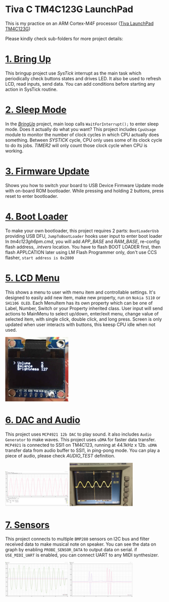 Tiva C TM4C123G LaunchPad
=========================

This is my practice on an ARM Cortex-M4F processor ([Tiva LaunchPad TM4C123G](http://www.ti.com/tool/ek-tm4c123gxl))

Please kindly check sub-folders for more project details:

# [1. Bring Up](./1_BringUp)

This bringup project use _SysTick_ interrupt as the main task which periodically check buttons states and drives LED. It also be used to refresh LCD, read inputs, send data. You can add conditions before starting any action in SysTick routine.

# [2. Sleep Mode](./1_SleepMode)

In the [*BringUp*](./1_BringUp) project, main loop calls `WaitForInterrupt();` to enter sleep mode. Does it actually do what you want?
This project includes `CpuUsage` module to monitor the number of clock cycles in which CPU actually does something. Between _SYSTICK_ cycle, CPU only uses some of its clock cycle to do its jobs. _TIMER2_ will only count those clock cycle when CPU is working.

# [3. Firmware Update](./3_FwUpdate)

Shows you how to switch your board to USB Device Firmware Update mode with on-board ROM bootloader. While pressing and holding 2 buttons, press reset to enter bootloader.

# [4. Boot Loader](./4_BootLoader)
To make your own bootloader, this project requires 2 parts: `BootLoaderUsb` providing USB DFU, `JumpToBootLoader` hooks user input to enter boot loader
In _tm4c123gh6pm.cmd_, you will add _APP_BASE_ and _RAM_BASE_, re-config flash address, _.intvers_ location. 
You have to flash BOOT LOADER first, then flash APPLCATION later using LM Flash Programmer only, don't use CCS flasher, `start address is 0x2800`

# [5. LCD Menu](./5_LcdMenu)

This shows a menu to user with menu item and controllable settings. It's designed to easily add new item, make new property, run on `Nokia 5110` or `SH1106 OLED`. Each MenuItem has its own property which can be one of Label, Number, Switch or your Property inherited class. User input will send actions to MainMenu to select up/down, enter/exit menu, change value of selected item, with single click, double click, and long press. Screen is only updated when user interacts with buttons, this keesp CPU idle when not used.

<img src="./5_LcdMenu/oled.jpg" alt="oled.jpg" width="200px"/>

# [6. DAC and Audio](./6_Audio)

This project uses `MCP4921 12b DAC` to play sound. it also includes `Audio Generator` to make waves. This project uses `uDMA` for faster data transfer. `MCP4921` is connected to SSI1 on TM4C123, running at 44.1kHz x 12b. `uDMA` transfer data from audio buffer to SSI1, in ping-pong mode. You can play a piece of audio, please check _AUDIO_TEST_ definition.

<img src="./6_Audio/sine.png" alt="sine.png" width="200px"/>
<img src="./6_Audio/sine_wave.jpg" alt="sine_wave.jpg" width="200px"/>

# [7. Sensors](./7_Sensors)

This project connects to multiple `BMP280` sensors on I2C bus and filter received data to make musical note on speaker. You can see the data on graph by enabling `PROBE_SENSOR_DATA` to output data on serial. if `USE_MIDI_UART` is enabled, you can connect UART to any MIDI synthesizer.

<img src="./7_Sensors/filtered.jpg" alt="filtered.jpg" width="200px"/>
<img src="./7_Sensors/two_channels.jpg" alt="two_channels.jpg" width="200px"/>